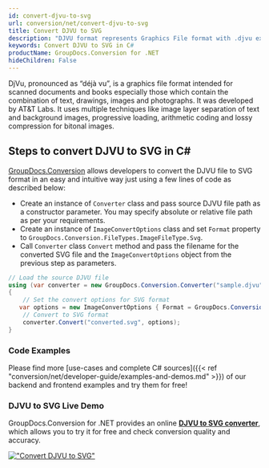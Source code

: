 ```yaml
---
id: convert-djvu-to-svg
url: conversion/net/convert-djvu-to-svg
title: Convert DJVU to SVG
description: "DJVU format represents Graphics File format with .djvu extension. Learn how to convert DJVU to SVG file programmatically in C# language using GroupDocs.Conversion for .NET library."
keywords: Convert DJVU to SVG in C#
productName: GroupDocs.Conversion for .NET
hideChildren: False
---
```


DjVu, pronounced as “déjà vu”, is a graphics file format intended for scanned documents and books especially those which contain the combination of text, drawings, images and photographs. It was developed by AT&T Labs. It uses multiple techniques like image layer separation of text and background images, progressive loading, arithmetic coding and lossy compression for bitonal images.

## Steps to convert DJVU to SVG in C#

[GroupDocs.Conversion](https://products.groupdocs.com/conversion/net) allows developers to convert the DJVU file to SVG format in an easy and intuitive way just using a few lines of code as described below:

* Create an instance of `Converter` class and pass source DJVU file path as a constructor parameter. You may specify absolute or relative file path as per your requirements. 
* Create an instance of `ImageConvertOptions` class and set `Format` property to `GroupDocs.Conversion.FileTypes.ImageFileType.Svg`.
* Call `Converter` class `Convert` method and pass the filename for the converted SVG file and the `ImageConvertOptions` object from the previous step as parameters.

```csharp
// Load the source DJVU file
using (var converter = new GroupDocs.Conversion.Converter("sample.djvu"))
{
    // Set the convert options for SVG format
   var options = new ImageConvertOptions { Format = GroupDocs.Conversion.FileTypes.ImageFileType.Svg };
    // Convert to SVG format
    converter.Convert("converted.svg", options);
}
```

### Code Examples

Please find more [use-cases and complete C# sources]({{< ref "conversion/net/developer-guide/examples-and-demos.md" >}}) of our backend and frontend examples and try them for free!

### DJVU to SVG Live Demo

GroupDocs.Conversion for .NET provides an online [**DJVU to SVG converter**](https://products.groupdocs.app/conversion/djvu-to-svg), which allows you to try it for free and check conversion quality and accuracy.

[!["Convert DJVU to SVG"](conversion/net/images/convert-to-svg/convert-djvu-to-svg.png)](https://products.groupdocs.app/conversion/djvu-to-svg)